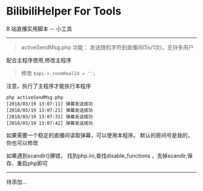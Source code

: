 # BilibiliHelper For Tools
B 站直播实用脚本 -- 小工具

---
> activeSendMsg.php
功能： 发送随机字符到直播间(5s/1次)，支持多用户

配合主程序使用,修改主程序
> 修改 `$api->_roomRealId = '';`

注意，执行了主程序才能执行本程序

```
php activeSendMsg.php
[2018/03/19 13:07:11] 弹幕发送成功
[2018/03/19 13:07:21] 弹幕发送成功
[2018/03/19 13:07:31] 弹幕发送成功
[2018/03/19 13:07:42] 弹幕发送成功

```

如果需要一个稳定的直播间读取弹幕，可以使用本程序。
默认的房间号是我的，你也可以修改

如果遇到scandir()爆错，
找到php.ini,查找disable_functions ，去掉scandir,保存、重启php即可

---
待添加...
